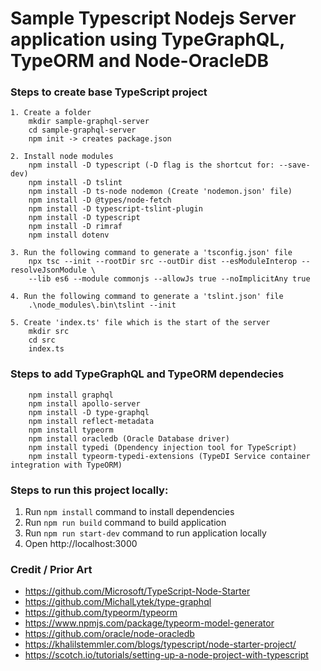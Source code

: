 # Sample Typescript Nodejs Server application using TypeGraphQL, TypeORM and Node-OracleDB

### Steps to create base TypeScript project
```
1. Create a folder 
    mkdir sample-graphql-server
    cd sample-graphql-server
    npm init -> creates package.json

2. Install node modules
    npm install -D typescript (-D flag is the shortcut for: --save-dev)
    npm install -D tslint
    npm install -D ts-node nodemon (Create 'nodemon.json' file)
    npm install -D @types/node-fetch
    npm install -D typescript-tslint-plugin
    npm install -D typescript
    npm install -D rimraf
    npm install dotenv
  
3. Run the following command to generate a 'tsconfig.json' file
    npx tsc --init --rootDir src --outDir dist --esModuleInterop --resolveJsonModule \
    --lib es6 --module commonjs --allowJs true --noImplicitAny true

4. Run the following command to generate a 'tslint.json' file
    .\node_modules\.bin\tslint --init

5. Create 'index.ts' file which is the start of the server
    mkdir src
    cd src
    index.ts
```

### Steps to add TypeGraphQL and TypeORM dependecies
```
    npm install graphql 
    npm install apollo-server
    npm install -D type-graphql
    npm install reflect-metadata
    npm install typeorm
    npm install oracledb (Oracle Database driver)
    npm install typedi (Dpendency injection tool for TypeScript)
    npm install typeorm-typedi-extensions (TypeDI Service container integration with TypeORM)
```

### Steps to run this project locally:
1. Run `npm install` command to install dependencies
2. Run `npm run build` command to build application
3. Run `npm run start-dev` command to run application locally
4. Open http://localhost:3000

### Credit / Prior Art
- https://github.com/Microsoft/TypeScript-Node-Starter
- https://github.com/MichalLytek/type-graphql
- https://github.com/typeorm/typeorm
- https://www.npmjs.com/package/typeorm-model-generator
- https://github.com/oracle/node-oracledb
- https://khalilstemmler.com/blogs/typescript/node-starter-project/
- https://scotch.io/tutorials/setting-up-a-node-project-with-typescript
